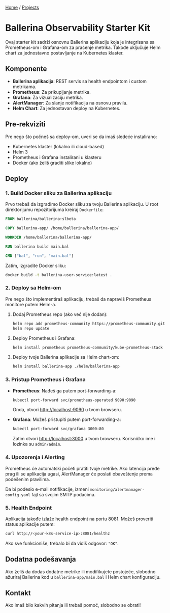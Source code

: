 [Home](README.md) / [Projects](drugi.md)

# Ballerina Observability Starter Kit

Ovaj starter kit sadrži osnovnu Ballerina aplikaciju koja je integrisana sa Prometheus-om i Grafana-om za praćenje metrika. Takođe uključuje Helm chart za jednostavno postavljanje na Kubernetes klaster.

## Komponente

- **Ballerina aplikacija**: REST servis sa health endpointom i custom metrikama.
- **Prometheus**: Za prikupljanje metrika.
- **Grafana**: Za vizualizaciju metrika.
- **AlertManager**: Za slanje notifikacija na osnovu pravila.
- **Helm Chart**: Za jednostavan deploy na Kubernetes.

## Pre-rekviziti

Pre nego što počneš sa deploy-om, uveri se da imaš sledeće instalirano:
- Kubernetes klaster (lokalno ili cloud-based)
- Helm 3
- Prometheus i Grafana instalirani u klasteru
- Docker (ako želiš graditi slike lokalno)

## Deploy

### 1. Build Docker sliku za Ballerina aplikaciju

Prvo trebaš da izgradimo Docker sliku za tvoju Ballerina aplikaciju. U root direktorijumu repozitorijuma kreiraj `Dockerfile`:

```Dockerfile
FROM ballerina/ballerina:slbeta

COPY ballerina-app/ /home/ballerina/ballerina-app/

WORKDIR /home/ballerina/ballerina-app/

RUN ballerina build main.bal

CMD ["bal", "run", "main.bal"]
```

Zatim, izgradite Docker sliku:

```bash
docker build -t ballerina-user-service:latest .
```

### 2. Deploy sa Helm-om

Pre nego što implementiraš aplikaciju, trebaš da napraviš Prometheus monitore putem Helm-a.

1. Dodaj Prometheus repo (ako već nije dodan):

    ```bash
    helm repo add prometheus-community https://prometheus-community.github.io/helm-charts
    helm repo update
    ```

2. Deploy Prometheus i Grafana:

    ```bash
    helm install prometheus prometheus-community/kube-prometheus-stack
    ```

3. Deploy tvoje Ballerina aplikacije sa Helm chart-om:

    ```bash
    helm install ballerina-app ./helm/ballerina-app
    ```

### 3. Pristup Prometheus i Grafana

- **Prometheus**: Nađeš ga putem port-forwarding-a:

    ```bash
    kubectl port-forward svc/prometheus-operated 9090:9090
    ```

    Onda, otvori [http://localhost:9090](http://localhost:9090) u tvom browseru.

- **Grafana**: Možeš pristupiti putem port-forwarding-a:

    ```bash
    kubectl port-forward svc/grafana 3000:80
    ```

    Zatim otvori [http://localhost:3000](http://localhost:3000) u tvom browseru. Korisničko ime i lozinka su `admin/admin`.

### 4. Upozorenja i Alerting

Prometheus će automatski početi pratiti tvoje metrike. Ako latencija pređe prag ili se aplikacija ugasi, AlertManager će poslati obaveštenje prema podešenim pravilima.

Da bi podesio e-mail notifikacije, izmeni `monitoring/alertmanager-config.yaml` fajl sa svojim SMTP podacima.

### 5. Health Endpoint

Aplikacija takođe izlaže health endpoint na portu 8081. Možeš proveriti status aplikacije putem:

```bash
curl http://<your-k8s-service-ip>:8081/healthz
```

Ako sve funkcioniše, trebalo bi da vidiš odgovor: `"OK"`.

## Dodatna podešavanja

Ako želiš da dodas dodatne metrike ili modifikujete postojeće, slobodno ažuriraj Ballerina kod u `ballerina-app/main.bal` i Helm chart konfiguraciju.

## Kontakt

Ako imaš bilo kakvih pitanja ili trebaš pomoć, slobodno se obrati!
